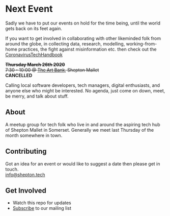 # Next Event 
Sadly we have to put our events on hold for the time being, until the world gets back on its feet again. 

If you want to get involved in collaborating with other likeminded folk from around the globe, in collecting data, research, modelling, working-from-home practices, the fight against misinformation etc. then check out the [CoronavirusTechHandbook](https://coronavirustechhandbook.com/)

~~**Thursday March 26th 2020**~~   
~~7:30 - 10:00 @ [The Art Bank](http://www.artbank.org.uk), Shepton Mallet~~  
**CANCELLED**

Calling local software developers, tech managers, digital enthusiasts, and anyone else who might be interested.
No agenda, just come on down, meet, be merry, and talk about stuff.

## About
A meetup group for tech folk who live in and around the aspiring tech hub of Shepton Mallet in Somerset. Generally we meet last Thursday of the month somewhere in town.

## Contributing
Got an idea for an event or would like to suggest a date then please get in touch.  
[info@shepton.tech](mailto:info@shepton.tech)

## Get Involved
- Watch this repo for updates
- [Subscribe](http://eepurl.com/gJVaZj) to our mailing list 

[art-bank-map]: https://www.google.com/maps/place/The+Art+Bank+Cafe/@51.1903418,-2.5469142,15z/data=!4m5!3m4!1s0x0:0xe2ea59dd187c70b4!8m2!3d51.1903418!4d-2.5469142

